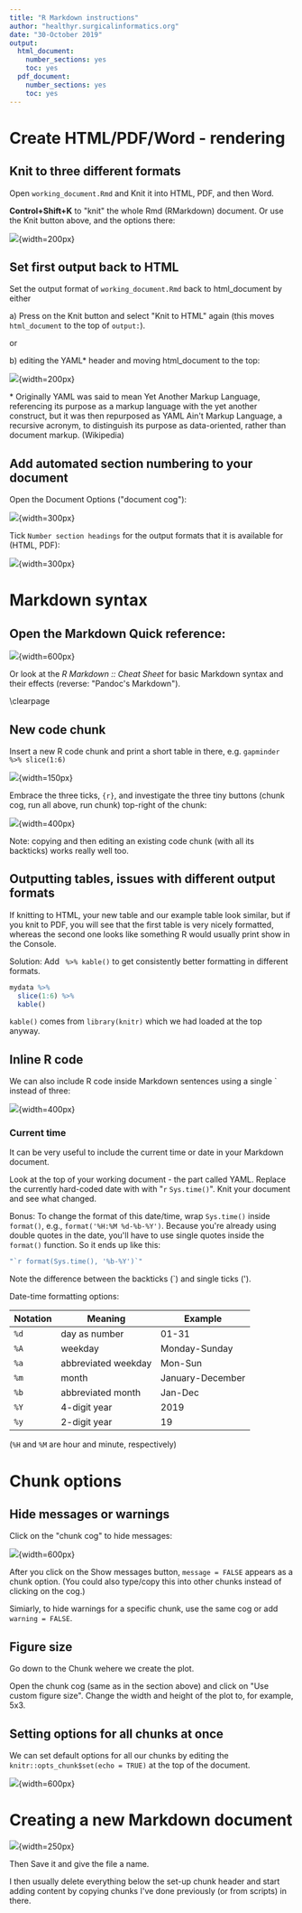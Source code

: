 ```yaml
---
title: "R Markdown instructions"
author: "healthyr.surgicalinformatics.org"
date: "30-October 2019"
output:
  html_document:
    number_sections: yes
    toc: yes
  pdf_document: 
    number_sections: yes
    toc: yes
---
```




# Create HTML/PDF/Word - rendering

## Knit to three different formats

Open `working_document.Rmd` and Knit it into HTML, PDF, and then Word.


**Control+Shift+K** to "knit" the whole Rmd (RMarkdown) document. Or use the Knit button above, and the options there:

![](knit_button.png){width=200px}



## Set first output back to HTML

Set the output format of `working_document.Rmd` back to html_document by either

a) Press on the Knit button and select "Knit to HTML" again (this moves `html_document` to the top of `output:`).

or

b) editing the YAML* header and moving html_document to the top:

![](yaml_header.png){width=200px}

\* Originally YAML was said to mean Yet Another Markup Language, referencing its purpose as a markup language with the yet another construct, but it was then repurposed as YAML Ain't Markup Language, a recursive acronym, to distinguish its purpose as data-oriented, rather than document markup. (Wikipedia)

## Add automated section numbering to your document

Open the Document Options ("document cog"):

![](document_cog.png){width=300px}

Tick `Number section headings` for the output formats that it is available for (HTML, PDF):


![](document_cog_open.png){width=300px}



# Markdown syntax

## Open the Markdown Quick reference:

![](markdown_quick_reference.png){width=600px}

Or look at the  *R Markdown :: Cheat Sheet* for basic Markdown syntax and their effects (reverse: "Pandoc's Markdown").

\clearpage




## New code chunk

Insert a new R code chunk and print a short table in there, e.g. `gapminder %>% slice(1:6)`

![](insert_chunk.png){width=150px}

Embrace the three ticks, `{r}`, and investigate the three tiny buttons (chunk cog, run all above, run chunk) top-right of the chunk:

![](new_chunk.png){width=400px}

Note: copying and then editing an existing code chunk (with all its backticks) works really well too.


## Outputting tables, issues with different output formats

If knitting to HTML, your new table and our example table look similar, but if you knit to PDF, you will see that the first table is very nicely formatted, whereas the second one looks like something R would usually print show in the Console.

Solution: Add ` %>% kable()`  to get consistently better formatting in different formats.


```r
mydata %>% 
  slice(1:6) %>% 
  kable()
```

`kable()` comes from `library(knitr)` which we had loaded at the top anyway.


## Inline R code

We can also include R code inside Markdown sentences using a single \` instead of three:

![](inline_r.png){width=400px}

### Current time

It can be very useful to include the current time or date in your Markdown document.

Look at the top of your working document - the part called YAML. Replace the currently hard-coded date with with "`r` `Sys.time()`". Knit your document and see what changed.

Bonus:
To change the format of this date/time, wrap `Sys.time()` inside `format()`, e.g., `format('%H:%M %d-%b-%Y')`. Because you're already using double quotes in the date, you'll have to use single quotes inside the `format()` function. So it ends up like this: 


```r
"`r format(Sys.time(), '%b-%Y')`"
```


Note the difference between the backticks (`) and single ticks (').

Date-time formatting options:

| Notation | Meaning             | Example |
|----------|---------            |---------|
|`%d`        |day as number        |01-31|
|`%A`        |weekday              |Monday-Sunday|
|`%a`        |abbreviated weekday  |Mon-Sun|
|`%m`        |month                |January-December|
|`%b`        |abbreviated month    |Jan-Dec|
|`%Y`        |4-digit year         |2019|
|`%y`        |2-digit year         |19|

(`%H` and `%M` are hour and minute, respectively)

# Chunk options

## Hide messages or warnings

Click on the "chunk cog" to hide messages:

![](chunk_cog.png){width=600px}

After you click on the Show messages button, `message = FALSE` appears as a chunk option. (You could also type/copy this into other chunks instead of clicking on the cog.)

Simiarly, to hide warnings for a specific chunk, use the same cog or add `warning = FALSE`.

## Figure size

Go down to the Chunk wehere we create the plot.

Open the chunk cog (same as in the section above) and click on "Use custom figure size". Change the width and height of the plot to, for example, 5x3.

## Setting options for all chunks at once

We can set default options for all our chunks by editing the `knitr::opts_chunk$set(echo = TRUE)` at the top of the document. 

![](set_chunk_options.png){width=600px}

# Creating a new Markdown document

![](new_markdown.png){width=250px}

Then Save it and give the file a name.

I then usually delete everything below the set-up chunk header and start adding content by copying chunks I've done previously (or from scripts) in there.
